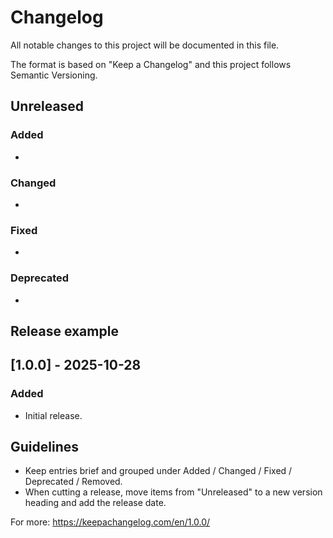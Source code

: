 # Changelog

All notable changes to this project will be documented in this file.

The format is based on "Keep a Changelog" and this project follows Semantic Versioning.

Unreleased
----------

### Added
-

### Changed
-

### Fixed
-

### Deprecated
-

Release example
---------------

## [1.0.0] - 2025-10-28
### Added
- Initial release.

Guidelines
----------
- Keep entries brief and grouped under Added / Changed / Fixed / Deprecated / Removed.
- When cutting a release, move items from "Unreleased" to a new version heading and add the release date.

For more: https://keepachangelog.com/en/1.0.0/

